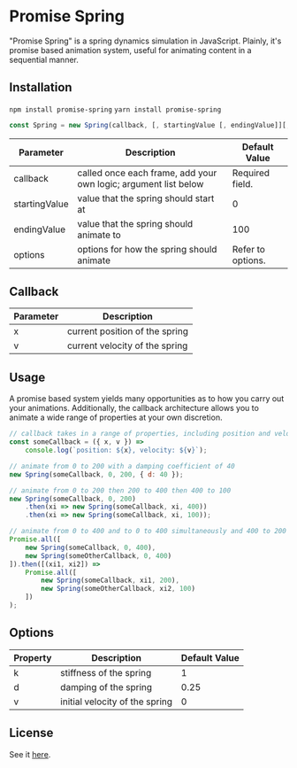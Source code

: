 # Promise Spring

"Promise Spring" is a spring dynamics simulation in JavaScript. Plainly, it's promise based animation system, useful for animating content in a sequential manner.

## Installation
`npm install promise-spring`
`yarn install promise-spring`


```javascript
const Spring = new Spring(callback, [, startingValue [, endingValue]][,options]);
```

| Parameter      | Description                              | Default Value     |
| ------------- | ---------------------------------------- | ----------------- |
| callback      | called once each frame, add your own logic; argument list below | Required field.   |
| startingValue | value that the spring should start at    | 0                 |
| endingValue   | value that the spring should animate to  | 100               |
| options       | options for how the spring should animate | Refer to options. |

## Callback

| Parameter | Description                    |
| -------- | ------------------------------ |
| x        | current position of the spring |
| v        | current velocity of the spring |

## Usage

A promise based system yields many opportunities as to how you carry out your animations. Additionally, the callback architecture allows you to animate a wide range of properties at your own discretion.

```javascript
// callback takes in a range of properties, including position and velocity
const someCallback = ({ x, v }) =>
    console.log(`position: ${x}, velocity: ${v}`);

// animate from 0 to 200 with a damping coefficient of 40
new Spring(someCallback, 0, 200, { d: 40 });

// animate from 0 to 200 then 200 to 400 then 400 to 100
new Spring(someCallback, 0, 200)
    .then(xi => new Spring(someCallback, xi, 400))
    .then(xi => new Spring(someCallback, xi, 100));

// animate from 0 to 400 and to 0 to 400 simultaneously and 400 to 200 and 400 to 100 simultaneously
Promise.all([
    new Spring(someCallback, 0, 400),
    new Spring(someOtherCallback, 0, 400)
]).then([(xi1, xi2]) => 
    Promise.all([
        new Spring(someCallback, xi1, 200),
        new Spring(someOtherCallback, xi2, 100)
    ])
);
```

## Options

| Property | Description             | Default Value |
| -------- | ----------------------- | ------------- |
| k        | stiffness of the spring | 1             |
| d        | damping of the spring   | 0.25          |
| v        | initial velocity of the spring   | 0          |

## License

See it [here](http://github.com/samolaogun/spring/blob/master/LICENSE).

